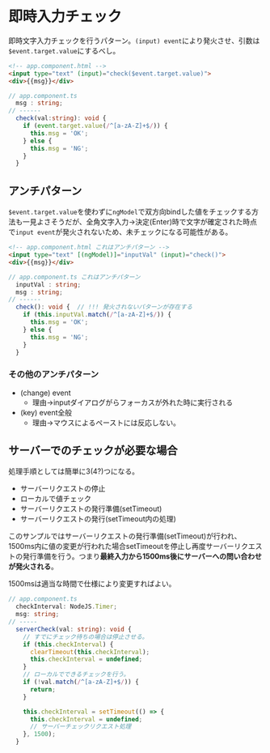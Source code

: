 # 即時入力チェック

即時文字入力チェックを行うパターン。`(input) event`により発火させ、引数は`$event.target.value`にするべし。

```html
<!-- app.component.html -->
<input type="text" (input)="check($event.target.value)">
<div>{{msg}}</div>
```

```ts
// app.component.ts
  msg : string;
// ------
  check(val:string): void {
    if (event.target.value(/^[a-zA-Z]+$/)) {
      this.msg = 'OK';
    } else {
      this.msg = 'NG';
    }
  }
```

## アンチパターン

`$event.target.value`を使わずに`ngModel`で双方向bindした値をチェックする方法も一見よさそうだが、全角文字入力→決定(Enter)時で文字が確定された時点で`input event`が発火されないため、未チェックになる可能性がある。

```html
<!-- app.component.html これはアンチパターン -->
<input type="text" [(ngModel)]="inputVal" (input)="check()">
<div>{{msg}}</div>
```

```ts
// app.component.ts これはアンチパターン
  inputVal : string;
  msg : string;
// ------
  check(): void {  // !!! 発火されないパターンが存在する
    if (this.inputVal.match(/^[a-zA-Z]+$/)) {
      this.msg = 'OK';
    } else {
      this.msg = 'NG';
    }
  }
```

### その他のアンチパターン

* (change) event
  * 理由→inputダイアログがらフォーカスが外れた時に実行される
* (key) event全般
  * 理由→マウスによるペーストには反応しない。

## サーバーでのチェックが必要な場合

処理手順としては簡単に3(4?)つになる。

* サーバーリクエストの停止
* ローカルで値チェック
* サーバーリクエストの発行準備(setTimeout)
* サーバーリクエストの発行(setTimeout内の処理)

このサンプルではサーバーリクエストの発行準備(setTimeout)が行われ、1500ms内に値の変更が行われた場合setTimeoutを停止し再度サーバーリクエストの発行準備を行う。つまり**最終入力から1500ms後にサーバーへの問い合わせが発火される**。

1500msは適当な時間で仕様により変更すればよい。

```ts
// app.component.ts
  checkInterval: NodeJS.Timer;
  msg: string;
// -----
  serverCheck(val: string): void {
    // すでにチェック待ちの場合は停止させる。
    if (this.checkInterval) {
      clearTimeout(this.checkInterval);
      this.checkInterval = undefined;
    }
    // ローカルでできるチェックを行う。
    if (!val.match(/^[a-zA-Z]+$/)) {
      return;
    }

    this.checkInterval = setTimeout(() => {
      this.checkInterval = undefined;
      // サーバーチェックリクエスト処理
    }, 1500);
  }
```
